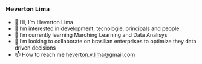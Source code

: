 
### Heverton Lima


- 👋 Hi, I’m Heverton Lima
- 👀 I’m interested in development, tecnologie, principals and people.
- 🌱 I’m currently learning Marching Learning and Data Analisys
- 💞️ I’m looking to collaborate on brasilian enterprises to optimize they data driven decisions
- 📫 How to reach me heverton.v.lima@gmail.com

<!---
tonheverton/tonheverton is a ✨ special ✨ repository because its `README.md` (this file) appears on your GitHub profile.
You can click the Preview link to take a look at your changes.
--->
